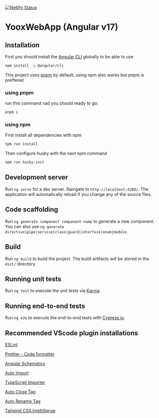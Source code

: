 [![Netlify Status](https://api.netlify.com/api/v1/badges/68695be5-069d-4cdc-9a24-c6fff93d42d8/deploy-status)](https://app.netlify.com/sites/financierayoox/deploys)

# YooxWebApp (Angular v17)

## Installation

First you should install the [Angular CLI](https://angular.io/cli) globally to be able to use

```bash
npm install -g @angular/cli
```

This project uses [pnpm](https://pnpm.io/) by default, using npm also works but pnpm is preffered

### using pnpm

run this command nad you should ready to go:

```bash
pnpm i
```

### using npm

First install all dependencies with npm

```bash
npm run install
```

Then configure husky with the next npm command

```bash
npm run husky:init
```

## Development server

Run `ng serve` for a dev server. Navigate to `http://localhost:4200/`. The application will automatically reload if you change any of the source files.

## Code scaffolding

Run `ng generate component component-name` to generate a new component. You can also use `ng generate directive|pipe|service|class|guard|interface|enum|module`.

## Build

Run `ng build` to build the project. The build artifacts will be stored in the `dist/` directory.

## Running unit tests

Run `ng test` to execute the unit tests via [Karma](https://karma-runner.github.io).

## Running end-to-end tests

Run `ng e2e` to execute the end-to-end tests with [Cypress.io](https://www.cypress.io/).

## Recommended VScode plugin installations

[ESLint](https://marketplace.visualstudio.com/items?itemName=dbaeumer.vscode-eslint)

[Prettier - Code formatter](https://marketplace.visualstudio.com/items?itemName=esbenp.prettier-vscode)

[Angular Schematics](https://marketplace.visualstudio.com/items?itemName=cyrilletuzi.angular-schematics)

[Auto Import](https://marketplace.visualstudio.com/items?itemName=steoates.autoimport)

[TypeScript Importer](https://marketplace.visualstudio.com/items?itemName=pmneo.tsimporter)

[Auto Close Tag](https://marketplace.visualstudio.com/items?itemName=formulahendry.auto-close-tag)

[Auto Rename Tag](https://marketplace.visualstudio.com/items?itemName=formulahendry.auto-rename-tag)

[Tailwind CSS IntelliSense](https://marketplace.visualstudio.com/items?itemName=bradlc.vscode-tailwindcss)
